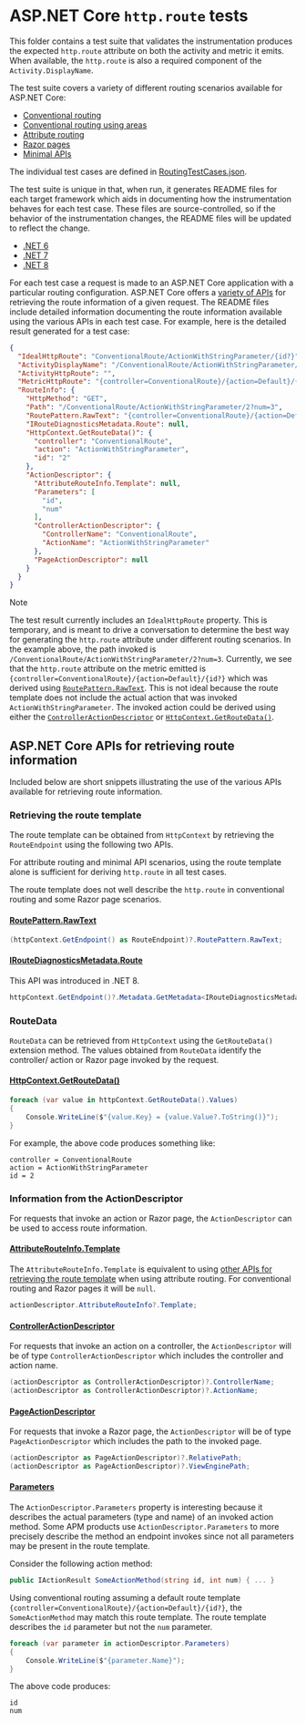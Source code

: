 # ASP.NET Core `http.route` tests

This folder contains a test suite that validates the instrumentation produces
the expected `http.route` attribute on both the activity and metric it emits.
When available, the `http.route` is also a required component of the
`Activity.DisplayName`.

The test suite covers a variety of different routing scenarios available for
ASP.NET Core:

* [Conventional routing](https://learn.microsoft.com/aspnet/core/mvc/controllers/routing#conventional-routing)
* [Conventional routing using areas](https://learn.microsoft.com/aspnet/core/mvc/controllers/routing#areas)
* [Attribute routing](https://learn.microsoft.com/aspnet/core/mvc/controllers/routing#attribute-routing-for-rest-apis)
* [Razor pages](https://learn.microsoft.com/aspnet/core/razor-pages/razor-pages-conventions)
* [Minimal APIs](https://learn.microsoft.com/aspnet/core/fundamentals/minimal-apis/route-handlers)

The individual test cases are defined in [RoutingTestCases.json](./RoutingTestCases.json).

The test suite is unique in that, when run, it generates README files for each
target framework which aids in documenting how the instrumentation behaves for
each test case. These files are source-controlled, so if the behavior of the
instrumentation changes, the README files will be updated to reflect the change.

* [.NET 6](./README.net6.0.md)
* [.NET 7](./README.net6.0.md)
* [.NET 8](./README.net6.0.md)

For each test case a request is made to an ASP.NET Core application with a
particular routing configuration. ASP.NET Core offers a
[variety of APIs](#aspnet-core-apis-for-retrieving-route-information) for
retrieving the route information of a given request. The README files include
detailed information documenting the route information available using the
various APIs in each test case. For example, here is the detailed result
generated for a test case:

```json
{
  "IdealHttpRoute": "ConventionalRoute/ActionWithStringParameter/{id?}",
  "ActivityDisplayName": "/ConventionalRoute/ActionWithStringParameter/2",
  "ActivityHttpRoute": "",
  "MetricHttpRoute": "{controller=ConventionalRoute}/{action=Default}/{id?}",
  "RouteInfo": {
    "HttpMethod": "GET",
    "Path": "/ConventionalRoute/ActionWithStringParameter/2?num=3",
    "RoutePattern.RawText": "{controller=ConventionalRoute}/{action=Default}/{id?}",
    "IRouteDiagnosticsMetadata.Route": null,
    "HttpContext.GetRouteData()": {
      "controller": "ConventionalRoute",
      "action": "ActionWithStringParameter",
      "id": "2"
    },
    "ActionDescriptor": {
      "AttributeRouteInfo.Template": null,
      "Parameters": [
        "id",
        "num"
      ],
      "ControllerActionDescriptor": {
        "ControllerName": "ConventionalRoute",
        "ActionName": "ActionWithStringParameter"
      },
      "PageActionDescriptor": null
    }
  }
}
```

> [!NOTE]
> The test result currently includes an `IdealHttpRoute` property. This is
> temporary, and is meant to drive a conversation to determine the best way
> for generating the `http.route` attribute under different routing scenarios.
> In the example above, the path invoked is
> `/ConventionalRoute/ActionWithStringParameter/2?num=3`. Currently, we see
> that the `http.route` attribute on the metric emitted is
> `{controller=ConventionalRoute}/{action=Default}/{id?}` which was derived
> using [`RoutePattern.RawText`](#routepatternrawtext). This is not ideal
> because the route template does not include the actual action that was
> invoked `ActionWithStringParameter`. The invoked action could be derived
> using either the [`ControllerActionDescriptor`](#controlleractiondescriptor)
> or [`HttpContext.GetRouteData()`](#httpcontextgetroutedata).

## ASP.NET Core APIs for retrieving route information

Included below are short snippets illustrating the use of the various
APIs available for retrieving route information.

### Retrieving the route template

The route template can be obtained from `HttpContext` by retrieving the
`RouteEndpoint` using the following two APIs.

For attribute routing and minimal API scenarios, using the route template alone
is sufficient for deriving `http.route` in all test cases.

The route template does not well describe the `http.route` in conventional
routing and some Razor page scenarios.

#### [RoutePattern.RawText](https://learn.microsoft.com/dotnet/api/microsoft.aspnetcore.routing.patterns.routepattern.rawtext)

```csharp
(httpContext.GetEndpoint() as RouteEndpoint)?.RoutePattern.RawText;
```

#### [IRouteDiagnosticsMetadata.Route](https://learn.microsoft.com/dotnet/api/microsoft.aspnetcore.http.metadata.iroutediagnosticsmetadata.route)

This API was introduced in .NET 8.

```csharp
httpContext.GetEndpoint()?.Metadata.GetMetadata<IRouteDiagnosticsMetadata>()?.Route;
```

### RouteData

`RouteData` can be retrieved from `HttpContext` using the `GetRouteData()`
extension method. The values obtained from `RouteData` identify the controller/
action or Razor page invoked by the request.

#### [HttpContext.GetRouteData()](https://learn.microsoft.com/dotnet/api/microsoft.aspnetcore.routing.routinghttpcontextextensions.getroutedata)

```csharp
foreach (var value in httpContext.GetRouteData().Values)
{
    Console.WriteLine($"{value.Key} = {value.Value?.ToString()}");
}
```

For example, the above code produces something like:

```text
controller = ConventionalRoute
action = ActionWithStringParameter
id = 2
```

### Information from the ActionDescriptor

For requests that invoke an action or Razor page, the `ActionDescriptor` can
be used to access route information.

#### [AttributeRouteInfo.Template](https://learn.microsoft.com/dotnet/api/microsoft.aspnetcore.mvc.routing.attributerouteinfo.template)

The `AttributeRouteInfo.Template` is equivalent to using
[other APIs for retrieving the route template](#retrieving-the-route-template)
when using attribute routing. For conventional routing and Razor pages it will
be `null`.

```csharp
actionDescriptor.AttributeRouteInfo?.Template;
```

#### [ControllerActionDescriptor](https://learn.microsoft.com/dotnet/api/microsoft.aspnetcore.mvc.controllers.controlleractiondescriptor)

For requests that invoke an action on a controller, the `ActionDescriptor`
will be of type `ControllerActionDescriptor` which includes the controller and
action name.

```csharp
(actionDescriptor as ControllerActionDescriptor)?.ControllerName;
(actionDescriptor as ControllerActionDescriptor)?.ActionName;
```

#### [PageActionDescriptor](https://learn.microsoft.com/dotnet/api/microsoft.aspnetcore.mvc.razorpages.pageactiondescriptor)

For requests that invoke a Razor page, the `ActionDescriptor`
will be of type `PageActionDescriptor` which includes the path to the invoked
page.

```csharp
(actionDescriptor as PageActionDescriptor)?.RelativePath;
(actionDescriptor as PageActionDescriptor)?.ViewEnginePath;
```

#### [Parameters](https://learn.microsoft.com/dotnet/api/microsoft.aspnetcore.mvc.abstractions.actiondescriptor.parameters#microsoft-aspnetcore-mvc-abstractions-actiondescriptor-parameters)

The `ActionDescriptor.Parameters` property is interesting because it describes
the actual parameters (type and name) of an invoked action method. Some APM
products use `ActionDescriptor.Parameters` to more precisely describe the
method an endpoint invokes since not all parameters may be present in the
route template.

Consider the following action method:

```csharp
public IActionResult SomeActionMethod(string id, int num) { ... }
```

Using conventional routing assuming a default route template
`{controller=ConventionalRoute}/{action=Default}/{id?}`, the `SomeActionMethod`
may match this route template. The route template describes the `id` parameter
but not the `num` parameter.

```csharp
foreach (var parameter in actionDescriptor.Parameters)
{
    Console.WriteLine($"{parameter.Name}");
}
```

The above code produces:

```text
id
num
```
